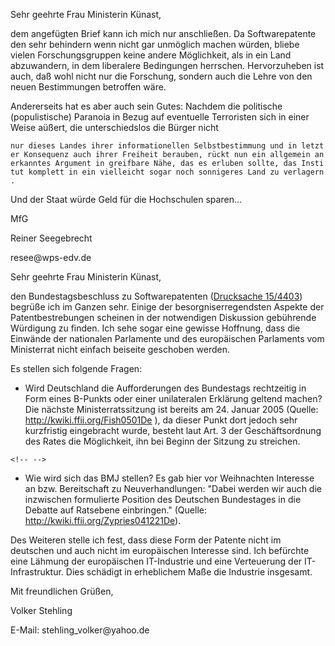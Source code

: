 Sehr geehrte Frau Ministerin Künast,

dem angefügten Brief kann ich mich nur anschließen. Da Softwarepatente
den sehr behindern wenn nicht gar unmöglich machen würden, bliebe vielen
Forschungsgruppen keine andere Möglichkeit, als in ein Land abzuwandern,
in dem liberalere Bedingungen herrschen. Hervorzuheben ist auch, daß
wohl nicht nur die Forschung, sondern auch die Lehre von den neuen
Bestimmungen betroffen wäre.

Andererseits hat es aber auch sein Gutes: Nachdem die politische
(populistische) Paranoia in Bezug auf eventuelle Terroristen sich in
einer Weise aüßert, die unterschiedslos die Bürger nicht

`nur dieses Landes ihrer informationellen Selbstbestimmung und in letzter Konsequenz auch ihrer Freiheit berauben, rückt nun ein allgemein anerkanntes Argument in greifbare Nähe, das es erluben sollte, das Institut komplett in ein vielleicht sogar noch sonnigeres Land zu verlagern.`

Und der Staat würde Geld für die Hochschulen sparen\...

MfG

Reiner Seegebrecht

resee\@wps-edv.de

Sehr geehrte Frau Ministerin Künast,

den Bundestagsbeschluss zu Softwarepatenten ([Drucksache
15/4403](http://dip.bundestag.de/btd/15/044/1504403.pdf "wikilink"))
begrüße ich im Ganzen sehr. Einige der besorgniserregendsten Aspekte der
Patentbestrebungen scheinen in der notwendigen Diskussion gebührende
Würdigung zu finden. Ich sehe sogar eine gewisse Hoffnung, dass die
Einwände der nationalen Parlamente und des europäischen Parlaments vom
Ministerrat nicht einfach beiseite geschoben werden.

Es stellen sich folgende Fragen:

-   Wird Deutschland die Aufforderungen des Bundestags rechtzeitig in
    Form eines B-Punkts oder einer unilateralen Erklärung geltend
    machen? Die nächste Ministerratssitzung ist bereits am 24. Januar
    2005 (Quelle: <http://kwiki.ffii.org/Fish0501De> ), da dieser Punkt
    dort jedoch sehr kurzfristig eingebracht wurde, besteht laut Art. 3
    der Geschäftsordnung des Rates die Möglichkeit, ihn bei Beginn der
    Sitzung zu streichen.

```{=html}
<!-- -->
```
-   Wie wird sich das BMJ stellen? Es gab hier vor Weihnachten Interesse
    an bzw. Bereitschaft zu Neuverhandlungen: \"Dabei werden wir auch
    die inzwischen formulierte Position des Deutschen Bundestages in die
    Debatte auf Ratsebene einbringen.\" (Quelle:
    <http://kwiki.ffii.org/Zypries041221De>).

Des Weiteren stelle ich fest, dass diese Form der Patente nicht im
deutschen und auch nicht im europäischen Interesse sind. Ich befürchte
eine Lähmung der europäischen IT-Industrie und eine Verteuerung der
IT-Infrastruktur. Dies schädigt in erheblichem Maße die Industrie
insgesamt.

Mit freundlichen Grüßen,

Volker Stehling

E-Mail: stehling_volker\@yahoo.de
